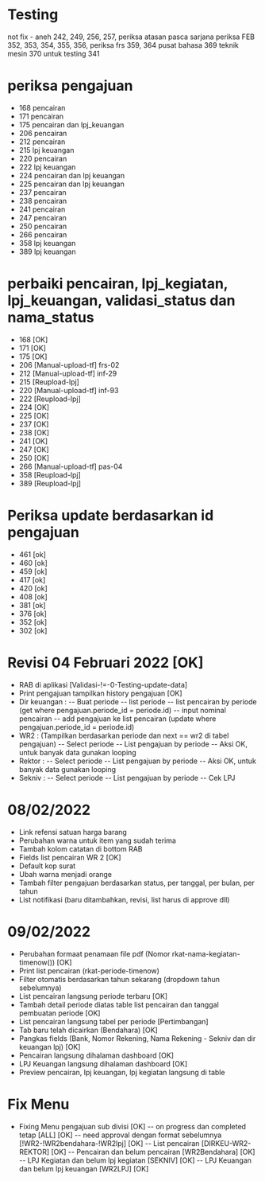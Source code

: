 # Testing

not fix - aneh 242, 249, 256, 257,
periksa atasan pasca sarjana
periksa FEB 352, 353, 354, 355, 356,
periksa frs 359, 364
pusat bahasa 369
teknik mesin 370
untuk testing 341

# periksa pengajuan

- 168 pencairan
- 171 pencairan
- 175 pencairan dan lpj_keuangan
- 206 pencairan
- 212 pencairan
- 215 lpj keuangan
- 220 pencairan
- 222 lpj keuangan
- 224 pencairan dan lpj keuangan
- 225 pencairan dan lpj keuangan
- 237 pencairan
- 238 pencairan
- 241 pencairan
- 247 pencairan
- 250 pencairan
- 266 pencairan
- 358 lpj keuangan
- 389 lpj keuangan

# perbaiki pencairan, lpj_kegiatan, lpj_keuangan, validasi_status dan nama_status

- 168 [OK]
- 171 [OK]
- 175 [OK]
- 206 [Manual-upload-tf] frs-02
- 212 [Manual-upload-tf] inf-29
- 215 [Reupload-lpj]
- 220 [Manual-upload-tf] inf-93
- 222 [Reupload-lpj]
- 224 [OK]
- 225 [OK]
- 237 [OK]
- 238 [OK]
- 241 [OK]
- 247 [OK]
- 250 [OK]
- 266 [Manual-upload-tf] pas-04
- 358 [Reupload-lpj]
- 389 [Reupload-lpj]

# Periksa update berdasarkan id pengajuan

- 461 [ok]
- 460 [ok]
- 459 [ok]
- 417 [ok]
- 420 [ok]
- 408 [ok]
- 381 [ok]
- 376 [ok]
- 352 [ok]
- 302 [ok]

# Revisi 04 Februari 2022 [OK]

- RAB di aplikasi [Validasi-!=-0-Testing-update-data]
- Print pengajuan tampilkan history pengajuan [OK]
- Dir keuangan :
  -- Buat periode
  -- list periode
  -- list pencairan by periode (get where pengajuan.periode_id = periode.id)
  -- input nominal pencairan
  -- add pengajuan ke list pencairan (update where pengajuan.periode_id = periode.id)
- WR2 : (Tampilkan berdasarkan periode dan next == wr2 di tabel pengajuan)
  -- Select periode
  -- List pengajuan by periode
  -- Aksi OK, untuk banyak data gunakan looping
- Rektor :
  -- Select periode
  -- List pengajuan by periode
  -- Aksi OK, untuk banyak data gunakan looping
- Sekniv :
  -- Select periode
  -- List pengajuan by periode
  -- Cek LPJ

# 08/02/2022

- Link refensi satuan harga barang 
- Perubahan warna untuk item yang sudah terima
- Tambah kolom catatan di bottom RAB
- Fields list pencairan WR 2 [OK]
- Default kop surat
- Ubah warna menjadi orange
- Tambah filter pengajuan berdasarkan status, per tanggal, per bulan, per tahun
- List notifikasi (baru ditambahkan, revisi, list harus di approve dll)

# 09/02/2022

- Perubahan formaat penamaan file pdf (Nomor rkat-nama-kegiatan-timenow()) [OK]
- Print list pencairan (rkat-periode-timenow)
- Filter otomatis berdasarkan tahun sekarang (dropdown tahun sebelumnya)
- List pencairan langsung periode terbaru [OK]
- Tambah detail periode diatas table list pencairan dan tanggal pembuatan periode [OK]
- List pencairan langsung tabel per periode [Pertimbangan]
- Tab baru telah dicairkan (Bendahara) [OK]
- Pangkas fields (Bank, Nomor Rekening, Nama Rekening - Sekniv dan dir keuangan lpj) [OK]
- Pencairan langsung dihalaman dashboard [OK]
- LPJ Keuangan langsung dihalaman dashboard [OK]
- Preview pencairan, lpj keuangan, lpj kegiatan langsung di table

# Fix Menu

- Fixing Menu pengajuan sub divisi [OK]
  -- on progress dan completed tetap [ALL] [OK]
  -- need approval dengan format sebelumnya [!WR2-!WR2bendahara-!WR2lpj] [OK]
  -- List pencairan [DIRKEU-WR2-REKTOR] [OK]
  -- Pencairan dan belum pencairan [WR2Bendahara] [OK]
  -- LPJ Kegiatan dan belum lpj kegiatan [SEKNIV] [OK]
  -- LPJ Keuangan dan belum lpj keuangan [WR2LPJ] [OK]
